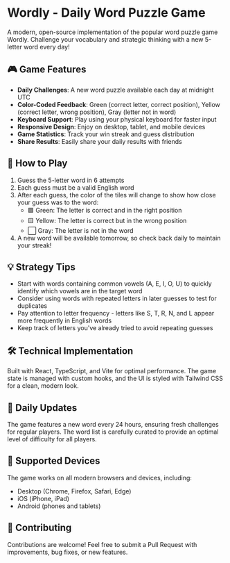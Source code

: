 # Wordly - Daily Word Puzzle Game

A modern, open-source implementation of the popular word puzzle game Wordly. Challenge your vocabulary and strategic thinking with a new 5-letter word every day!

## 🎮 Game Features

- **Daily Challenges**: A new word puzzle available each day at midnight UTC
- **Color-Coded Feedback**: Green (correct letter, correct position), Yellow (correct letter, wrong position), Gray (letter not in word)
- **Keyboard Support**: Play using your physical keyboard for faster input
- **Responsive Design**: Enjoy on desktop, tablet, and mobile devices
- **Game Statistics**: Track your win streak and guess distribution
- **Share Results**: Easily share your daily results with friends

## 📝 How to Play

1. Guess the 5-letter word in 6 attempts
2. Each guess must be a valid English word
3. After each guess, the color of the tiles will change to show how close your guess was to the word:
   - 🟩 Green: The letter is correct and in the right position
   - 🟨 Yellow: The letter is correct but in the wrong position
   - ⬜ Gray: The letter is not in the word
4. A new word will be available tomorrow, so check back daily to maintain your streak!

## 💡 Strategy Tips

- Start with words containing common vowels (A, E, I, O, U) to quickly identify which vowels are in the target word
- Consider using words with repeated letters in later guesses to test for duplicates
- Pay attention to letter frequency - letters like S, T, R, N, and L appear more frequently in English words
- Keep track of letters you've already tried to avoid repeating guesses

## 🛠️ Technical Implementation

Built with React, TypeScript, and Vite for optimal performance. The game state is managed with custom hooks, and the UI is styled with Tailwind CSS for a clean, modern look.

## 🔄 Daily Updates

The game features a new word every 24 hours, ensuring fresh challenges for regular players. The word list is carefully curated to provide an optimal level of difficulty for all players.

## 📱 Supported Devices

The game works on all modern browsers and devices, including:
- Desktop (Chrome, Firefox, Safari, Edge)
- iOS (iPhone, iPad)
- Android (phones and tablets)

## 🤝 Contributing

Contributions are welcome! Feel free to submit a Pull Request with improvements, bug fixes, or new features.
